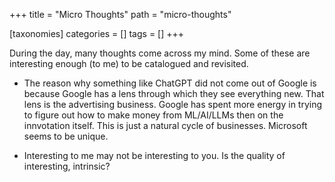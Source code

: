 +++
title = "Micro Thoughts"
path = "micro-thoughts"

[taxonomies]
categories = []
tags = []
+++

During the day, many thoughts come across my mind. Some of these are interesting enough (to me) to be catalogued and revisited. 

- The reason why something like ChatGPT did not come out of Google is because Google has a lens through which they see everything new. That lens is the advertising business. Google has spent more energy in trying to figure out how to make money from ML/AI/LLMs then on the innvotation itself. This is just a natural cycle of businesses. Microsoft seems to be unique.

- Interesting to me may not be interesting to you. Is the quality of interesting, intrinsic?